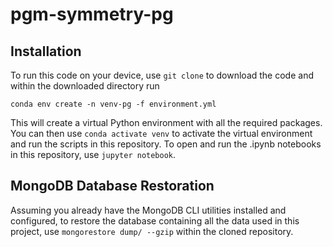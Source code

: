 # pgm-symmetry-pg

## Installation
To run this code on your device, use `git clone` to download the code and within the downloaded directory run
```
conda env create -n venv-pg -f environment.yml
```
This will create a virtual Python environment with all the required packages. You can then use `conda activate venv` to
activate the virtual environment and run the scripts in this repository. To open and run the .ipynb notebooks in this
repository, use `jupyter notebook`.

## MongoDB Database Restoration
Assuming you already have the MongoDB CLI utilities installed and configured, to restore the database containing all
the data used in this project, use `mongorestore dump/ --gzip` within the cloned repository.
